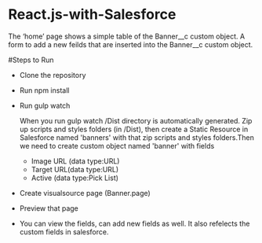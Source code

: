 # React.js-with-Salesforce
 The ‘home’ page shows a simple table of the Banner__c custom object.
A form to add a new feilds that are inserted into the Banner__c custom object.

#Steps to Run 
- Clone the repository

- Run npm install
- Run gulp watch

    When you run gulp watch /Dist directory is automatically generated. Zip up scripts and styles folders (in      /Dist), then create a Static Resource in Salesforce named 'banners' with that zip scripts and styles folders.Then      we need to create custom object named 'banner' with fields 
   - Image URL (data type:URL)
   - Target URL(data type:URL)
   - Active (data type:Pick List)
  
- Create visualsource page (Banner.page)

- Preview that page

- You can view the fields, can add new fields as well. It also refelects the custom fields in salesforce.


  
